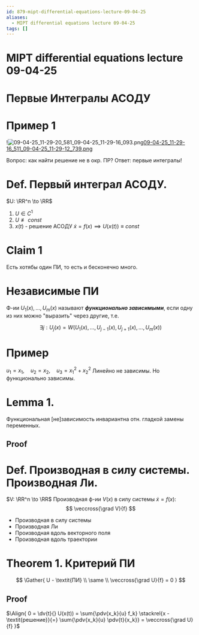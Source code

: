 ```yaml
---
id: 879-mipt-differential-equations-lecture-09-04-25
aliases:
  - MIPT differential equations lecture 09-04-25
tags: []
---
```


# MIPT differential equations lecture 09-04-25

# Первые Интегралы АСОДУ

# Пример 1
!![09-04-25_11-29-20_581_09-04-25_11-29-16_093.png](assets/imgs/09-04-25_11-29-20_581_09-04-25_11-29-16_093.png)[09-04-25_11-29-16_511_09-04-25_11-29-12_739.png](assets/imgs/09-04-25_11-29-16_511_09-04-25_11-29-12_739.png)

Вопрос: как найти решение не в окр. ПР?
Ответ: первые интегралы!

# Def. Первый интеграл АСОДУ.

$U: \RR^n \to \RR$

1. $U \in C^1$
2. $U \not\equiv const$
3. $x(t)$ - решение АСОДУ $\dot{x} = f(x) \implies U(x(t)) \equiv const$

# Claim 1

Есть хотябы один ПИ, то есть и бесконечно много.

# Независимые ПИ

Ф-ии $U_1(x),\dots,U_m(x)$ называют **_функционально зависимыми_**, если одну из них можно "выразить" через другие, т.е.

$$
\exists j:
U_j(x) = W(U_1(x), \dots, U_{j-1}(x), U_{j+1}(x), \dots, U_m(x))
$$

# Пример

$u_1 = x_1,\quad u_2 = x_2,\quad u_3 = x_1^2 + x_2^2$
Линейно не зависимы.
Но функционально зависимы.

# Lemma 1.

Функциональная [не]зависимость инвариантна отн. гладкой замены переменных.

## Proof

# Def. Производная в силу системы. Производная Ли.
$V: \RR^n \to \RR$
Производная ф-ии $V(x)$ в силу системы $\dot{x} = f(x)$:
$$
\veccross{\grad V}{f}
$$

- Производная в силу системы
- Производная Ли
- Производная вдоль векторного поля
- Производная вдоль траектории

# Theorem 1. Критерий ПИ

$$
\Gather{
U - \textit{ПИ} \\
\same \\
\veccross{\grad U}{f} = 0
}
$$

## Proof
$\Align{
0 = \dv{t}{} U(x(t)) = \sum{\pdv{x_k}{u} f_k} \stackrel{x - \textit{решение}}{=} \sum{\pdv{x_k}{u} \pdv{t}{x_k}} = \veccross{\grad U}{f}
}$
